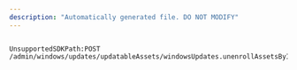 ```yaml
---
description: "Automatically generated file. DO NOT MODIFY"
---
```


```powershellv2

UnsupportedSDKPath:POST /admin/windows/updates/updatableAssets/windowsUpdates.unenrollAssetsById

```